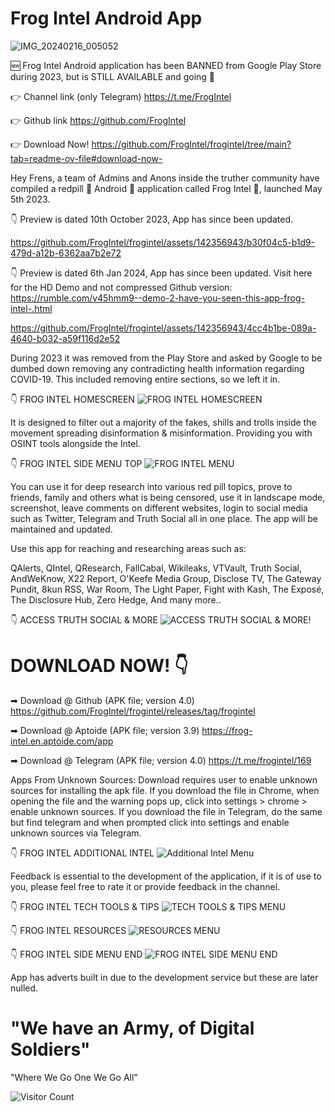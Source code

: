 # Frog Intel Android App

![IMG_20240216_005052](https://github.com/FrogIntel/frogintel/assets/142356943/beaf3042-8b81-46eb-a22d-ce00e83bb5d3)
 
🆕 Frog Intel Android application has been BANNED from Google Play Store during 2023, but is STILL AVAILABLE and going 💪

👉 Channel link (only Telegram)
https://t.me/FrogIntel

👉 Github link
https://github.com/FrogIntel

👉 Download Now!
https://github.com/FrogIntel/frogintel/tree/main?tab=readme-ov-file#download-now-

Hey Frens, a team of Admins and Anons inside the truther community have compiled a redpill 💊 Android 🤖 application called Frog Intel 🐸, launched May 5th 2023.

👇 Preview is dated 10th October 2023, App has since been updated.

https://github.com/FrogIntel/frogintel/assets/142356943/b30f04c5-b1d9-479d-a12b-6362aa7b2e72

👇 Preview is dated 6th Jan 2024, App has since been updated. Visit here for the HD Demo and not compressed Github version:
https://rumble.com/v45hmm9--demo-2-have-you-seen-this-app-frog-intel-.html

https://github.com/FrogIntel/frogintel/assets/142356943/4cc4b1be-089a-4640-b032-a59f116d2e52

During 2023 it was removed from the Play Store and asked by Google to be dumbed down removing any contradicting health information regarding COVID-19. This included removing entire sections, so we left it in.

👇 FROG INTEL HOMESCREEN
![FROG INTEL HOMESCREEN](https://github.com/FrogIntel/frogintel/assets/142356943/e9c04f41-8464-4898-ac99-dcc8ea56ba80)


It is designed to filter out a majority of the fakes, shills and trolls inside the movement spreading disinformation & misinformation. Providing you with OSINT tools alongside the Intel.

👇 FROG INTEL SIDE MENU TOP
![FROG INTEL MENU](https://github.com/FrogIntel/frogintel/assets/142356943/16aed665-dd21-4b77-9ac4-a91f74ac5155)


You can use it for deep research into various red pill topics, prove to friends, family and others what is being censored, use it in landscape mode, screenshot, leave comments on different websites, login to social media such as Twitter, Telegram and Truth Social all in one place. The app will be maintained and updated.

Use this app for reaching and researching areas such as:

QAlerts, QIntel, QResearch, FallCabal, Wikileaks, VTVault, Truth Social, AndWeKnow, X22 Report, O'Keefe Media Group, Disclose TV, The Gateway Pundit, 8kun RSS, War Room, The Light Paper, Fight with Kash, The Exposé, The Disclosure Hub, Zero Hedge, And many more..

👇 ACCESS TRUTH SOCIAL & MORE
![ACCESS TRUTH SOCIAL & MORE!](https://github.com/FrogIntel/frogintel/assets/142356943/38882a75-e17a-4791-bea9-624204b8a74c)


# DOWNLOAD NOW! 👇

➡ Download @ Github (APK file; version 4.0)
https://github.com/FrogIntel/frogintel/releases/tag/frogintel

➡ Download @ Aptoide (APK file; version 3.9)
https://frog-intel.en.aptoide.com/app

➡ Download @ Telegram (APK file; version 4.0)
https://t.me/frogintel/169

Apps From Unknown Sources:
Download requires user to enable unknown sources for installing the apk file.
If you download the file in Chrome, when opening the file and the warning pops up, click into settings > chrome > enable unknown sources.
If you download the file in Telegram, do the same but find telegram and when prompted click into settings and enable unknown sources via Telegram.

👇 FROG INTEL ADDITIONAL INTEL
![Additional Intel Menu](https://github.com/FrogIntel/frogintel/assets/142356943/57e2beaa-3d87-493a-88ab-db7431a8fea9)


Feedback is essential to the development of the application, if it is of use to you, please feel free to rate it or provide feedback in the channel.

👇 FROG INTEL TECH TOOLS & TIPS
![TECH TOOLS & TIPS MENU](https://github.com/FrogIntel/frogintel/assets/142356943/bb6b04e3-581e-4522-9262-82137162cdb4)

👇 FROG INTEL RESOURCES
![RESOURCES MENU](https://github.com/FrogIntel/frogintel/assets/142356943/6850e0b6-4813-495a-bf63-5e0233194df3)

👇 FROG INTEL SIDE MENU END
![FROG INTEL SIDE MENU END](https://github.com/FrogIntel/frogintel/assets/142356943/8e8eba37-96b9-4499-bc5b-c83bcdfa06c7)


App has adverts built in due to the development service but these are later nulled.

# "We have an Army, of Digital Soldiers"
"Where We Go One We Go All"

![Visitor Count](https://profile-counter.glitch.me/{FrogIntel}/count.svg)
